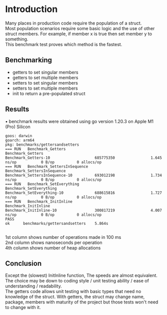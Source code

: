 # Introduction
Many places in production code require the population of a struct.  
Most population scenarios require some basic logic and the use of other struct members. For example, if member x is true then set member y to something.     
This benchmark test proves which method is the fastest.   

## Benchmarking
* getters to set singular members   
* getters to set multiple members   
* setters to set singular members  
* setters to set multiple members  
* init to return a pre-populated struct  


## Results

• benchmark results were obtained using go version 1.20.3 on Apple M1 (Pro) Silicon  


```
goos: darwin
goarch: arm64
pkg: benchmarks/gettersandsetters
=== RUN   Benchmark_Getters
Benchmark_Getters
Benchmark_Getters-10                    685775350                1.645 ns/op           0 B/op          0 allocs/op
=== RUN   Benchmark_SettersInSequence
Benchmark_SettersInSequence
Benchmark_SettersInSequence-10          693012198                1.734 ns/op           0 B/op          0 allocs/op
=== RUN   Benchmark_SetEverything
Benchmark_SetEverything
Benchmark_SetEverything-10              688615816                1.727 ns/op           0 B/op          0 allocs/op
=== RUN   Benchmark_InitInline
Benchmark_InitInline
Benchmark_InitInline-10                 300817219                4.007 ns/op           0 B/op          0 allocs/op
PASS
ok      benchmarks/gettersandsetters    5.864s


```


1st column shows number of operations made in 100 ms   
2nd column shows nanoseconds per operation   
4th column shows number of heap allocations   

## Conclusion  

Except the (slowest) InitInline function, The speeds are almost equivalent.  
The choice may be down to coding style / unit testing ability / ease of understanding / readability.  
The getters code allows unit testing with basic types that need no knowledge of the struct. With getters, the struct may change name, package, members with maturity of the project but those tests won't need to change with it.   
